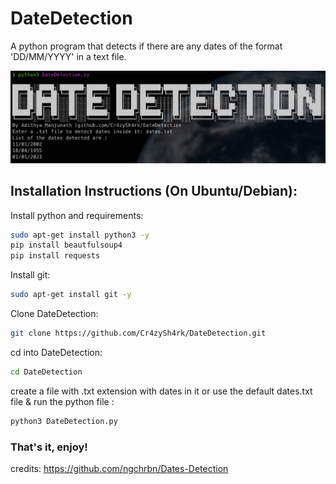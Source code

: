 # DateDetection
A python program that detects if there are any dates of the format 'DD/MM/YYYY' in a text file.

<p align="center">
  <img width="522" src="https://github.com/Cr4zySh4rk/DateDetection/blob/main/Screenshot1.png">
</p>

## Installation Instructions (On Ubuntu/Debian): 
Install python and requirements:
  ``` bash
  sudo apt-get install python3 -y
  pip install beautfulsoup4
  pip install requests
  ```
Install git:
  ``` bash
  sudo apt-get install git -y
  ```
Clone DateDetection:
  ``` bash
  git clone https://github.com/Cr4zySh4rk/DateDetection.git
  ```
cd into DateDetection:
  ``` bash
  cd DateDetection
  ```
create a file with .txt extension with dates in it 
or use the default dates.txt file & run the python file :
  ``` bash
  python3 DateDetection.py
  ```
### That's it, enjoy!
credits: https://github.com/ngchrbn/Dates-Detection
